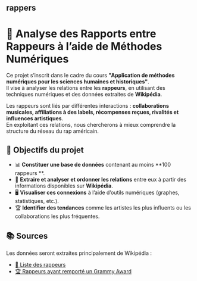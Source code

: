 ## rappers 
# 📌 Analyse des Rapports entre Rappeurs à l’aide de Méthodes Numériques 


Ce projet s’inscrit dans le cadre du cours **"Application de méthodes numériques pour les sciences humaines et historiques"**.  
Il vise à analyser les relations entre les **rappeurs**, en utilisant des techniques numériques et des données extraites de **Wikipédia**.  

Les rappeurs sont liés par différentes interactions : **collaborations musicales, affiliations à des labels, récompenses reçues, rivalités et influences artistiques**.  
En exploitant ces relations, nous chercherons à mieux comprendre la structure du réseau du rap américain.  

## 🎯 Objectifs du projet  
- 📊 **Constituer une base de données** contenant au moins **100 rappeurs **.  
- 🔗 **Extraire et analyser et ordonner les relations** entre eux à partir des informations disponibles sur **Wikipédia**.  
- 🖥️ **Visualiser ces connexions** à l’aide d’outils numériques (graphes, statistiques, etc.).  
- 🏆 **Identifier des tendances** comme les artistes les plus influents ou les collaborations les plus fréquentes.  

## 📚 Sources  
Les données seront extraites principalement de Wikipédia :  
- [📌 Liste des rappeurs ](https://fr.wikipedia.org/wiki/Cat%C3%A9gorie:Rappeur_am%C3%A9ricain)  
- [🏆 Rappeurs ayant remporté un Grammy Award](https://fr.wikipedia.org/wiki/Grammy_Award_de_la_meilleure_performance_Rap_m%C3%A9lodique)  
 
